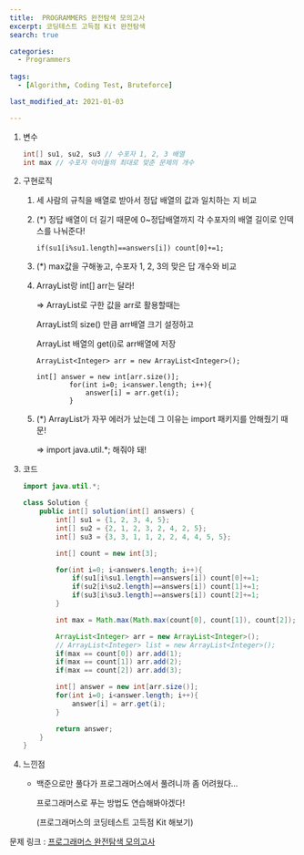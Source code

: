 ```yaml
---
title:  PROGRAMMERS 완전탐색 모의고사
excerpt: 코딩테스트 고득점 Kit 완전탐색
search: true

categories:
  - Programmers
  
tags: 
  - [Algorithm, Coding Test, Bruteforce]

last_modified_at: 2021-01-03

---
```



1. 변수

   ```java
   int[] su1, su2, su3 // 수포자 1, 2, 3 배열
   int max // 수포자 아이들의 최대로 맞춘 문제의 개수
   
   ```

   

2. 구현로직

   1. 세 사람의 규칙을 배열로 받아서 정답 배열의 값과 일치하는 지 비교

   2. (*) 정답 배열이 더 길기 때문에 0~정답배열까지 각 수포자의 배열 길이로 인덱스를 나눠준다!

      ```
      if(su1[i%su1.length]==answers[i]) count[0]+=1;
      ```

   3. (*) max값을 구해놓고, 수포자 1, 2, 3의 맞은 답 개수와 비교

   4. ArrayList랑 int[] arr는 달라!

      => ArrayList로 구한 값을 arr로 활용할때는

      ArrayList의 size() 만큼 arr배열 크기 설정하고

      ArrayList 배열의 get(i)로 arr배열에 저장

      ```
      ArrayList<Integer> arr = new ArrayList<Integer>();
      
      int[] answer = new int[arr.size()];
              for(int i=0; i<answer.length; i++){
                  answer[i] = arr.get(i);
              }
      ```

   5. (*) ArrayList가 자꾸 에러가 났는데 그 이유는 import 패키지를 안해줬기 때문!

      => import java.util.*; 해줘야 돼!

      

3. 코드

   ```java
   import java.util.*;
   
   class Solution {
       public int[] solution(int[] answers) {
           int[] su1 = {1, 2, 3, 4, 5};
           int[] su2 = {2, 1, 2, 3, 2, 4, 2, 5};
           int[] su3 = {3, 3, 1, 1, 2, 2, 4, 4, 5, 5};
   
           int[] count = new int[3];
   
           for(int i=0; i<answers.length; i++){
               if(su1[i%su1.length]==answers[i]) count[0]+=1;
               if(su2[i%su2.length]==answers[i]) count[1]+=1;
               if(su3[i%su3.length]==answers[i]) count[2]+=1;
           }
   
           int max = Math.max(Math.max(count[0], count[1]), count[2]);
   
           ArrayList<Integer> arr = new ArrayList<Integer>();
           // ArrayList<Integer> list = new ArrayList<Integer>();
           if(max == count[0]) arr.add(1);
           if(max == count[1]) arr.add(2);
           if(max == count[2]) arr.add(3);
   
           int[] answer = new int[arr.size()];
           for(int i=0; i<answer.length; i++){
               answer[i] = arr.get(i);
           }
   
           return answer;
       }
   }
   
   ```

   

4. 느낀점

   * 백준으로만 풀다가 프로그래머스에서 풀려니까 좀 어려웠다...

     프로그래머스로 푸는 방법도 연습해봐야겠다!

     (프로그래머스의 코딩테스트 고득점 Kit 해보기)




문제 링크 : [프로그래머스 완전탐색 모의고사](https://programmers.co.kr/learn/courses/30/lessons/42840)
